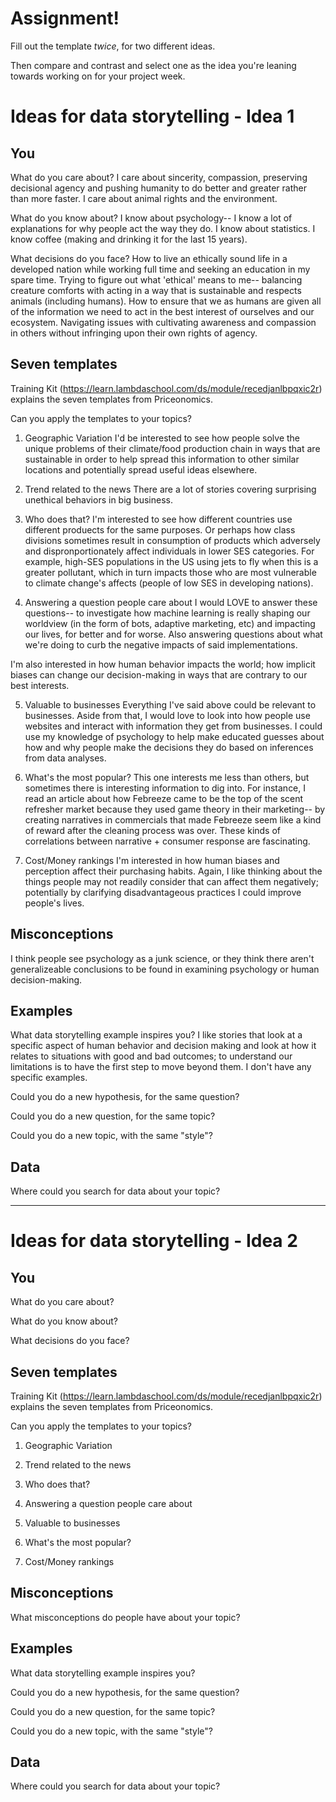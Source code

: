 # Assignment!

Fill out the template *twice*, for two different ideas.

Then compare and contrast and select one as the idea you're leaning towards
working on for your project week.


# Ideas for data storytelling - Idea 1

## You

What do you care about?
I care about sincerity, compassion, preserving decisional agency and pushing humanity to do better and greater rather than more faster. I care about animal rights and the environment.


What do you know about?
I know about psychology-- I know a lot of explanations for why people act the way they do. I know about statistics. I know coffee (making and drinking it for the last 15 years). 

What decisions do you face?
How to live an ethically sound life in a developed nation while working full time and seeking an education in my spare time. Trying to figure out what 'ethical' means to me-- balancing creature comforts with acting in a way that is sustainable and respects animals (including humans). How to ensure that we as humans are given all of the information we need to act in the best interest of ourselves and our ecosystem. Navigating issues with cultivating awareness and compassion in others without infringing upon their own rights of agency. 


## Seven templates

Training Kit (https://learn.lambdaschool.com/ds/module/recedjanlbpqxic2r) explains the seven templates from Priceonomics.

Can you apply the templates to your topics? 

1. Geographic Variation
I'd be interested to see how people solve the unique problems of their climate/food production chain in ways that are sustainable in order to help spread this information to other similar locations and potentially spread useful ideas elsewhere.

2. Trend related to the news
There are a lot of stories covering surprising unethical behaviors in big business.

3. Who does that?
I'm interested to see how different countries use different produects for the same purposes. Or perhaps how class divisions sometimes result in consumption of products which adversely and dispronportionately affect individuals in lower SES categories. For example, high-SES populations in the US using jets to fly when this is a greater pollutant, which in turn impacts those who are most vulnerable to climate change's affects (people of low SES in developing nations). 

4. Answering a question people care about
I would LOVE to answer these questions-- to investigate how machine learning is really shaping our worldview (in the form of bots, adaptive marketing, etc) and impacting our lives, for better and for worse. Also answering questions about what we're doing to curb the negative impacts of said implementations.

I'm also interested in how human behavior impacts the world; how implicit biases can change our decision-making in ways that are contrary to our best interests. 

5. Valuable to businesses
Everything I've said above could be relevant to businesses. Aside from that, I would love to look into how people use websites and interact with information they get from businesses. I could use my knowledge of psychology to help make educated guesses about how and why people make the decisions they do based on inferences from data analyses. 

6. What's the most popular?
This one interests me less than others, but sometimes there is interesting information to dig into. For instance, I read an article about how Febreeze came to be the top of the scent refresher market because they used game theory in their marketing-- by creating narratives in commercials that made Febreeze seem like a kind of reward after the cleaning process was over. These kinds of correlations between narrative + consumer response are fascinating. 

7. Cost/Money rankings
I'm interested in how human biases and perception affect their purchasing habits. Again, I like thinking about the things people may not readily consider that can affect them negatively; potentially by clarifying disadvantageous practices I could improve people's lives.


## Misconceptions

I think people see psychology as a junk science, or they think there aren't generalizeable conclusions to be found in examining psychology or human decision-making. 


## Examples

What data storytelling example inspires you?
I like stories that look at a specific aspect of human behavior and decision making and look at how it relates to situations with good and bad outcomes; to understand our limitations is to have the first step to move beyond them. I don't have any specific examples.


Could you do a new hypothesis, for the same question?


Could you do a new question, for the same topic?


Could you do a new topic, with the same "style"?


## Data

Where could you search for data about your topic?

---

# Ideas for data storytelling - Idea 2

## You

What do you care about?


What do you know about?


What decisions do you face?


## Seven templates

Training Kit (https://learn.lambdaschool.com/ds/module/recedjanlbpqxic2r) explains the seven templates from Priceonomics.

Can you apply the templates to your topics? 

1. Geographic Variation


2. Trend related to the news


3. Who does that?


4. Answering a question people care about


5. Valuable to businesses


6. What's the most popular?


7. Cost/Money rankings


## Misconceptions

What misconceptions do people have about your topic?


## Examples

What data storytelling example inspires you?


Could you do a new hypothesis, for the same question?


Could you do a new question, for the same topic?


Could you do a new topic, with the same "style"?


## Data

Where could you search for data about your topic?
